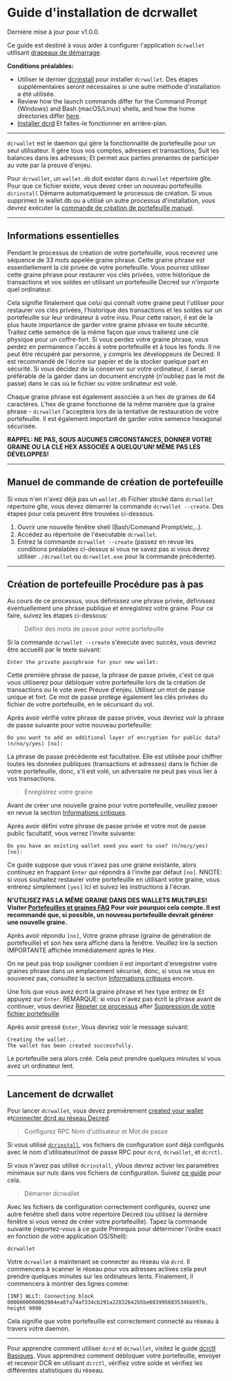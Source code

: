 # Guide d'installation de dcrwallet

Dernière mise à jour pour v1.0.0.

Ce guide est destiné à vous aider à configurer l'application `dcrwallet` utilisant [drapeaux de démarrage](/getting-started/startup-basics.md#startup-command-flags).

**Conditions préalables:**

- Utiliser le dernier [dcrinstall](/getting-started/install-guide.md#dcrinstall) pour installer `dcrwallet`. Des étapes supplémentaires seront nécessaires si une autre méthode d'installation a été utilisée.
- Review how the launch commands differ for the Command Prompt (Windows) and Bash (macOS/Linux) shells, and how the home directories differ [here](/getting-started/cli-differences.md).
- [Installer dcrd](/getting-started/user-guides/dcrd-setup.md) Et faites-le fonctionner en arrière-plan.

---

`dcrwallet` est le daemon qui gère la fonctionnalité de portefeuille pour un seul utilisateur. Il gère tous vos comptes, adresses et transactions; Suit les balances dans les adresses; Et permet aux parties prenantes de participer au vote par la preuve d'enjeu.

Pour `dcrwallet`, un `wallet.db` doit exister dans `dcrwallet` répertoire gîte. Pour que ce fichier existe, vous devez créer un nouveau portefeuille. `dcrinstall` Démarre automatiquement le processus de création. Si vous supprimez le wallet.db ou a utilisé un autre processus d'installation, vous devrez exécuter la [commande de création de portefeuille manuel](#manual-wallet-creation-command).

---

## Informations essentielles

Pendant le processus de création de votre portefeuille, vous recevrez une séquence de 33 mots appelée graine phrase. Cette graine phrase est essentiellement la clé privée de votre portefeuille. Vous pourrez utiliser cette graine phrase pour restaurer vos clés privées, votre historique de transactions et vos soldes en utilisant un portefeuille Decred sur n'importe quel ordinateur.

Cela signifie finalement que *celui* qui connaît votre graine peut l'utiliser pour restaurer vos clés privées, l'historique des transactions et les soldes sur un portefeuille sur leur ordinateur à votre insu. Pour cette raison, il est de la plus haute importance de garder votre graine phrase en toute sécurité. Traitez cette semence de la même façon que vous traiterez une clé physique pour un coffre-fort. Si vous perdez votre graine phrase, vous perdez en permanence l'accès à votre portefeuille et à tous les fonds. Il ne peut être récupéré par personne, y compris les développeurs de Decred. Il est recommandé de l'écrire sur papier et de la stocker quelque part en sécurité. Si vous décidez de la conserver sur votre ordinateur, il serait préférable de la garder dans un document encrypté (n'oubliez pas le mot de passe) dans le cas où le fichier ou votre ordinateur est volé.

Chaque graine phrase est également associée à un hex de graines de 64 caractères. L'hex de graine fonctionne de la même manière que la graine phrase - `dcrwallet` l'acceptera lors de la tentative de restauration de votre portefeuille. Il est également important de garder votre semence hexagonal sécurisée.

**RAPPEL: NE PAS, SOUS AUCUNES CIRCONSTANCES, DONNER VOTRE GRAINE OU LA CLÉ HEX ASSOCIÉE A QUELQU'UN! MÊME PAS LES DÉVELOPPES!**

---

## Manuel de commande de création de portefeuille

Si vous n'en n'avez déjà pas un `wallet.db` Fichier stocké dans `dcrwallet` répertoire gîte, vous devez démarrer la commande `dcrwallet --create`. Des étapes pour cela peuvent être trouvées ci-dessous.

1. Ouvrir une nouvelle fenêtre shell (Bash/Command Prompt/etc,..).
2. Accédez au répertoire de l'éxecutable `dcrwallet`.
3. Entrez la commande `dcrwallet --create` (passez en revue les conditions préalables ci-dessus si vous ne savez pas si vous devez utiliser `./dcrwallet` ou `dcrwallet.exe` pour la commande précédente). 

---

## Création de portefeuille Procédure pas à pas

Au cours de ce processus, vous définissez une phrase privée, définissez éventuellement une phrase publique et enregistrez votre graine. Pour ce faire, suivez les étapes ci-dessous:

> Définir des mots de passe pour votre portefeuille

Si la commande `dcrwallet --create` s'éxecute avec succès, vous devriez être accueilli par le texte suivant:

```no-highlight
Enter the private passphrase for your new wallet:
```

Cette première phrase de passe, la phrase de passe privée, c'est ce que vous utiliserez pour débloquer votre portefeuille lors de la création de transactions ou le vote avec Preuve d'enjeu. Utilisez un mot de passe unique et fort. Ce mot de passe protège également les clés privées du fichier de votre portefeuille, en le sécurisant du vol.

Après avoir vérifié votre phrase de passe privée, vous devriez voir la phrase de passe suivante pour votre nouveau portefeuille:

```no-highlight
Do you want to add an additional layer of encryption for public data? (n/no/y/yes) [no]:
```

La phrase de passe précédente est facultative. Elle est utilisée pour chiffrer toutes les données publiques (transactions et adresses) dans le fichier de votre portefeuille, donc, s'il est volé, un adversaire ne peut pas vous lier à vos transactions.

> Enregistrez votre graine

Avant de créer une nouvelle graine pour votre portefeuille, veuillez passer en revue la section [Informations critiques](/getting-started/user-guides/dcrwallet-setup.md#critical-information).

Après avoir défini votre phrase de passe privée et votre mot de passe public facultatif, vous verrez l'invite suivante:

```no-highlight
Do you have an existing wallet seed you want to use? (n/no/y/yes) [no]:
```

Ce guide suppose que vous n'avez pas une graine existante, alors continuez en frappant `Enter` qui répondra à l'invite par défaut `[no]`. NNOTE: si vous souhaitez restaurer votre portefeuille en utilisant votre graine, vous entrerez simplement `[yes]` Ici et suivez les instructions à l'écran.

<i class="fa fa-exclamation-triangle"></i> **N'UTILISEZ PAS LA MÊME GRAINE DANS DES WALLETS MULTIPLES! Visiter [Portefeuilles et graines FAQ](/faq/wallets-and-seeds.md#3-can-i-run-multiple-wallets) Pour voir pourquoi cela compte. Il est recommandé que, si possible, un nouveau portefeuille devrait générer une nouvelle graine.**

Après avoir répondu `[no]`, Votre graine phrase (graine de génération de portefeuille) et son hex sera affiché dans la fenêtre. Veuillez lire la section IMPORTANTE affichée immédiatement après le Hex.

On ne peut pas trop souligner combien il est important d'enregistrer votre graines phrase dans un emplacement sécurisé, donc, si vous ne vous en souvenez pas, consultez la section [Informations critiques](/getting-started/user-guides/dcrwallet-setup.md#critical-information) encore.

Une fois que vous avez écrit la graine phrase et hex type entrez `OK` Et appuyez sur `Enter`. REMARQUE: si vous n'avez pas écrit la phrase avant de continuer, vous devriez [Répeter ce processus](/getting-started/user-guides/dcrwallet-setup.md#create-a-new-wallet) after [Suppression de votre fichier portefeuille](/advanced/deleting-your-wallet.md)

Après avoir pressé `Enter`, Vous devriez voir le message suivant:

```no-highlight
Creating the wallet...
The wallet has been created successfully.
```

Le portefeuille sera alors créé. Cela peut prendre quelques minutes si vous avez un ordinateur lent.

---

## Lancement de dcrwallet

Pour lancer `dcrwallet`, vous devez premièrement [created your wallet](#wallet-creation-walkthrough) et[connecter dcrd au réseau Decred](/getting-started/user-guides/dcrd-setup.md#connect-to-the-decred-network).

> Configurez RPC Nom d'utilisateur et Mot de passe

Si vous utilisé [`dcrinstall`](/getting-started/install-guide.md#dcrinstall), vos fichiers de configuration sont déjà configurés avec le nom d'utilisateur/mot de passe RPC pour `dcrd`, `dcrwallet`, et `dcrctl`.

Si vous n'avez pas utilisé `dcrinstall`, yVous devrez activer les paramètres minimaux sur nuls dans vos fichiers de configuration. Suivez [ce guide](/getting-started/startup-basics.md#minimum-configuration) pour cela.

> Démarrer dcrwallet 

Avec les fichiers de configuration correctement configurés, ouvrez une autre fenêtre shell dans votre répertoire Decred (ou utilisez la dernière fenêtre si vous venez de créer votre portefeuille). Tapez la commande suivante (reportez-vous à ce guide Prérequis pour déterminer l'ordre exact en fonction de votre application OS/Shell):

```no-highlight
dcrwallet
```

Votre `dcrwallet` a maintenant se connecter au réseau via `dcrd`. Il commencera à scanner le réseau pour vos adresses actives cela peut prendre quelques minutes sur les ordinateurs lents. Finalement, il commencera à montrer des lignes comme:

```no-highlight
[INF] WLLT: Connecting block 0000000000002004ea8fa74af334cb291a22832642b5be603995683534bbb97b, height 9990
```

Cela signifie que votre portefeuille est correctement connecté au réseau à travers votre daemon.

---

Pour apprendre comment utiliser `dcrd` et `dcrwallet`, visitez le guide [dcrctl Basiques](/getting-started/user-guides/dcrctl-basics.md). Vous apprendrez comment débloquer votre portefeuille, envoyer et recevoir DCR en utilisant `dcrctl`, vérifiez votre solde et vérifiez les différentes statistiques du réseau.
